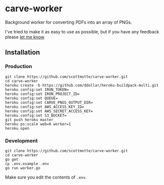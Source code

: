 # carve-worker

Background worker for converting PDFs into an array of PNGs.

I've tried to make it as easy to use as possible, but if you have any feedback please [let me know](mailto:scott@scottmotte.com).

## Installation

### Production

```
git clone https://github.com/scottmotte/carve-worker.git
cd carve-worker
heroku create -b https://github.com/ddollar/heroku-buildpack-multi.git
heroku config:set IRON_TOKEN=
heroku config:set IRON_PROJECT_ID=
heroku config:set QUEUE=
heroku config:set CARVE_PNGS_OUTPUT_DIR=
heroku config:set AWS_ACCESS_KEY_ID=
heroku config:set AWS_SECRET_ACCESS_KEY=
heroku config:set S3_BUCKET=
git push heroku master
heroku ps:scale web=0 worker=1
heroku open
```

### Development
```
git clone https://github.com/scottmotte/carve-worker.git
cd carve-worker
go get
cp .env.example .env
go run worker.go
```

Make sure you edit the contents of `.env`.




